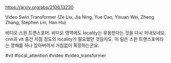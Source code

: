 https://arxiv.org/abs/2106.13230

Video Swin Transformer (Ze Liu, Jia Ning, Yue Cao, Yixuan Wei, Zheng Zhang, Stephen Lin, Han Hu)

비디오 스윈 트랜스포머. 비디오 영역에도 locality는 유용한다는 것을 다시 꺼내오네요. cnn과 vit 중간 지점 정도의 locality가 필요했던 것일지도. 이 팀은 스윈 트랜스포머라는 깡패를 하나 잡아버려서 거침없이 확장하는군요.

#vit #local_attention #video #video_transformer 